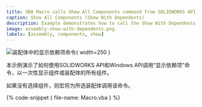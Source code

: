 ```yaml
---
title: VBA Macro calls Show All Components command from SOLIDWORKS API
caption: Show All Components (Show With Dependents)
description: Example demonstrates how to call the Show With Dependents command for components or assembly using SOLIDWORKS API
image: assembly-show-with-dependents.png
labels: [assembly, components, show]
---
```

![装配体中的显示依赖项命令](assembly-show-with-dependents.png){ width=250 }

本示例演示了如何使用SOLIDWORKS API和Windows API调用“显示依赖项”命令，以一次性显示组件或装配体的所有组件。

如果没有选择组件，则宏将为所选装配体调用该命令。

{% code-snippet { file-name: Macro.vba } %}